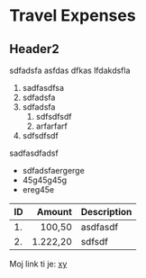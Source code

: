 # Travel Expenses

## Header2

sdfadsfa asfdas dfkas lfdakdsfla
1. sadfasdfsa
2. sdfadsfa
3. sdfadsfa
   1. sdfsdfsdf
   2. arfarfarf
4. sdfsdfsdf

sadfasdfadsf
* sdfadsfaergerge
* 45g45g45g
* ereg45e


ID|Amount|Description
-|-:|-
1.|100,50|asdfasdf
2.|1.222,20|sdfsdf

Moj link ti je: [xy](https://dev.azure.com/AD-NAV)